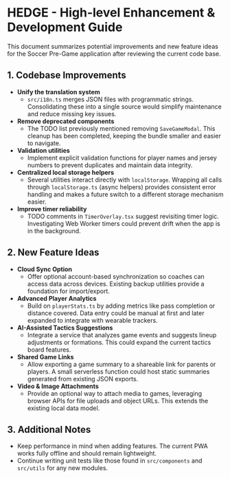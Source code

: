 # HEDGE - High-level Enhancement & Development Guide

This document summarizes potential improvements and new feature ideas for the Soccer Pre-Game application after reviewing the current code base.

## 1. Codebase Improvements

- **Unify the translation system**
  - `src/i18n.ts` merges JSON files with programmatic strings. Consolidating these into a single source would simplify maintenance and reduce missing key issues.
- **Remove deprecated components**
  - The TODO list previously mentioned removing `SaveGameModal`. This cleanup has been completed, keeping the bundle smaller and easier to navigate.
- **Validation utilities**
  - Implement explicit validation functions for player names and jersey numbers to prevent duplicates and maintain data integrity.
- **Centralized local storage helpers**
  - Several utilities interact directly with `localStorage`. Wrapping all calls through `localStorage.ts` (async helpers) provides consistent error handling and makes a future switch to a different storage mechanism easier.
- **Improve timer reliability**
  - TODO comments in `TimerOverlay.tsx` suggest revisiting timer logic. Investigating Web Worker timers could prevent drift when the app is in the background.

## 2. New Feature Ideas

- **Cloud Sync Option**
  - Offer optional account-based synchronization so coaches can access data across devices. Existing backup utilities provide a foundation for import/export.
- **Advanced Player Analytics**
  - Build on `playerStats.ts` by adding metrics like pass completion or distance covered. Data entry could be manual at first and later expanded to integrate with wearable trackers.
- **AI-Assisted Tactics Suggestions**
  - Integrate a service that analyzes game events and suggests lineup adjustments or formations. This could expand the current tactics board features.
- **Shared Game Links**
  - Allow exporting a game summary to a shareable link for parents or players. A small serverless function could host static summaries generated from existing JSON exports.
- **Video & Image Attachments**
  - Provide an optional way to attach media to games, leveraging browser APIs for file uploads and object URLs. This extends the existing local data model.

## 3. Additional Notes

- Keep performance in mind when adding features. The current PWA works fully offline and should remain lightweight.
- Continue writing unit tests like those found in `src/components` and `src/utils` for any new modules.

